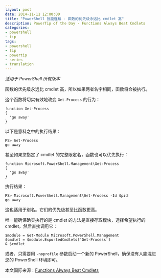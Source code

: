 ```yaml
---
layout: post
date: 2014-11-11 12:00:00
title: "PowerShell 技能连载 - 函数的优先级永远比 cmdlet 高"
description: PowerTip of the Day - Functions Always Beat Cmdlets
categories:
- powershell
- tip
tags:
- powershell
- tip
- powertip
- series
- translation
---
```

_适用于 PowerShell 所有版本_

函数的优先级永远比 cmdlet 高，所以如果两者名字相同，函数将会被执行。

这个函数将切实有效地改变 `Get-Process` 的行为：

    function Get-Process
    {
      'go away'
    } 

以下是意料之中的执行结果：

    PS> Get-Process
    go away 

甚至如果您指定了 cmdlet 的完整限定名，函数也可以优先执行：

    function Microsoft.PowerShell.Management\Get-Process
    {
      'go away'
    } 

执行结果：

    PS> Microsoft.PowerShell.Management\Get-Process -Id $pid 
    go away 

这也适用于别名。它们的优先级甚至比函数更高。

唯一能确保确实执行的是 cmdlet 的方法是直接存取模块，选择希望执行的 cmdlet，然后直接调用它：

    $module = Get-Module Microsoft.PowerShell.Management
    $cmdlet = $module.ExportedCmdlets['Get-Process'] 
    & $cmdlet   

或者，只需要用 `-noprofile` 参数启动一个新的 PowerShell，确保没有人能混进您的 PowerShell 环境即可。

<!--more-->
本文国际来源：[Functions Always Beat Cmdlets](http://community.idera.com/powershell/powertips/b/tips/posts/functions-always-beat-cmdlets)
